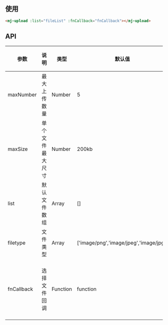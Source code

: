 <!--
 * @Description: 文件上传
 * @Author: panrui
 * @Date: 2021-06-04 18:10:36
 * @LastEditTime: 2021-06-08 09:56:35
 * @LastEditors: panrui
 * 不忘初心,不负梦想
-->

## 使用

```html
<mj-upload :list="fileList" :fnCallback="fnCallback"></mj-upload>
```
## API

| 参数       | 说明             | 类型     | 默认值                                 | 必填  | 返回值              | 备注                               |
| ---------- | ---------------- | -------- | -------------------------------------- | ----- | ------------------- | ---------------------------------- |
| maxNumber  | 最大上传数量     | Number   | 5                                      | false | -                   | -                                  |
| maxSize    | 单个文件最大尺寸 | Number   | 200kb                                  | false | -                   | -                                  |
| list       | 默认文件数组     | Array    | []                                     | false | -                   | 格式为{uid:'',name:'',thumbUrl:''} |
| filetype   | 文件类型         | Array    | ['image/png','image/jpeg','image/jpg'] | false | -                   | -                                  |
| fnCallback | 选择文件回调     | Function | function                               | false | 当前已选择文件 list | -                                  |

<!-- | actionUrl    | 自动上传 url     | String   | ''                                     | false | -                   | -                             |
| isAutoUpload | 是否自动上传     | Boolean  | false                                  | false | -                   | -                             | -->
